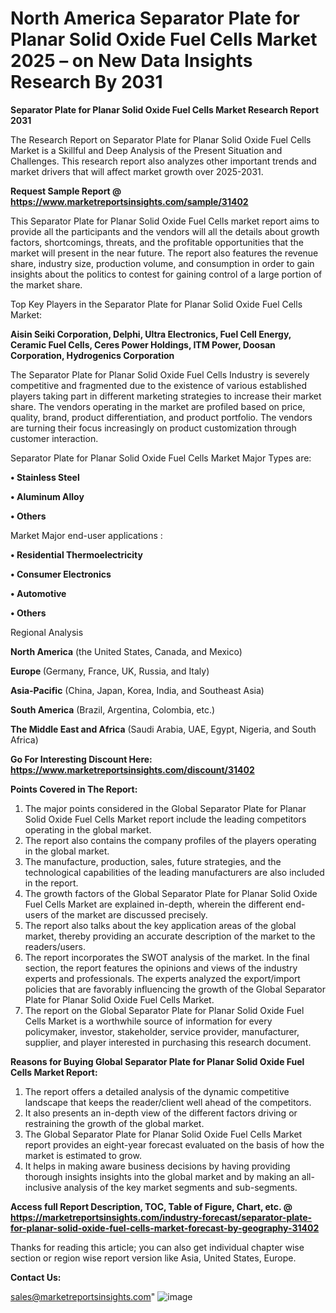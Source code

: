   # North America Separator Plate for Planar Solid Oxide Fuel Cells Market 2025 – on New Data Insights Research By 2031

<strong>Separator Plate for Planar Solid Oxide Fuel Cells Market Research Report 2031</strong>

The Research Report on Separator Plate for Planar Solid Oxide Fuel Cells Market is a Skillful and Deep Analysis of the Present Situation and Challenges. This research report also analyzes other important trends and market drivers that will affect market growth over 2025-2031.

<strong>Request Sample Report @ <a href=https://www.marketreportsinsights.com/sample/31402>https://www.marketreportsinsights.com/sample/31402</a></strong>

This Separator Plate for Planar Solid Oxide Fuel Cells market report aims to provide all the participants and the vendors will all the details about growth factors, shortcomings, threats, and the profitable opportunities that the market will present in the near future. The report also features the revenue share, industry size, production volume, and consumption in order to gain insights about the politics to contest for gaining control of a large portion of the market share.

Top Key Players in the Separator Plate for Planar Solid Oxide Fuel Cells Market:

<strong>Aisin Seiki Corporation, Delphi, Ultra Electronics, Fuel Cell Energy, Ceramic Fuel Cells, Ceres Power Holdings, ITM Power, Doosan Corporation, Hydrogenics Corporation</strong>

The Separator Plate for Planar Solid Oxide Fuel Cells Industry is severely competitive and fragmented due to the existence of various established players taking part in different marketing strategies to increase their market share. The vendors operating in the market are profiled based on price, quality, brand, product differentiation, and product portfolio. The vendors are turning their focus increasingly on product customization through customer interaction.

Separator Plate for Planar Solid Oxide Fuel Cells Market Major Types are:

<strong>• Stainless Steel

• Aluminum Alloy

• Others</strong>

Market Major end-user applications :

<strong>• Residential Thermoelectricity

• Consumer Electronics

• Automotive

• Others</strong>

Regional Analysis

</u><strong><b>North America</b></strong> (the United States, Canada, and Mexico)

<strong><b>Europe </b></strong>(Germany, France, UK, Russia, and Italy)

<strong><b>Asia-Pacific</b></strong> (China, Japan, Korea, India, and Southeast Asia)

<strong><b>South America</b></strong> (Brazil, Argentina, Colombia, etc.)

<strong><b>The Middle East and Africa</b></strong> (Saudi Arabia, UAE, Egypt, Nigeria, and South Africa)

<strong>Go For Interesting Discount Here: <a href=https://www.marketreportsinsights.com/discount/31402>https://www.marketreportsinsights.com/discount/31402</a></strong>

<strong>Points Covered in The Report:</strong>
<ol>
  <li>The major points considered in the Global Separator Plate for Planar Solid Oxide Fuel Cells Market report include the leading competitors operating in the global market.</li>
  <li>The report also contains the company profiles of the players operating in the global market.</li>
  <li>The manufacture, production, sales, future strategies, and the technological capabilities of the leading manufacturers are also included in the report.</li>
  <li>The growth factors of the Global Separator Plate for Planar Solid Oxide Fuel Cells Market are explained in-depth, wherein the different end-users of the market are discussed precisely.</li>
  <li>The report also talks about the key application areas of the global market, thereby providing an accurate description of the market to the readers/users.</li>
  <li>The report incorporates the SWOT analysis of the market. In the final section, the report features the opinions and views of the industry experts and professionals. The experts analyzed the export/import policies that are favorably influencing the growth of the Global Separator Plate for Planar Solid Oxide Fuel Cells Market.</li>
  <li>The report on the Global Separator Plate for Planar Solid Oxide Fuel Cells Market is a worthwhile source of information for every policymaker, investor, stakeholder, service provider, manufacturer, supplier, and player interested in purchasing this research document.</li>
</ol>
<strong>Reasons for Buying Global Separator Plate for Planar Solid Oxide Fuel Cells Market Report:</strong>

<ol>
  <li>The report offers a detailed analysis of the dynamic competitive landscape that keeps the reader/client well ahead of the competitors.</li>
  <li>It also presents an in-depth view of the different factors driving or restraining the growth of the global market.</li>
  <li>The Global Separator Plate for Planar Solid Oxide Fuel Cells Market report provides an eight-year forecast evaluated on the basis of how the market is estimated to grow.</li>
  <li>It helps in making aware business decisions by having providing thorough insights insights into the global market and by making an all-inclusive analysis of the key market segments and sub-segments.</li>
</ol>
<strong>Access full Report Description, TOC, Table of Figure, Chart, etc. @ <a href=https://marketreportsinsights.com/industry-forecast/separator-plate-for-planar-solid-oxide-fuel-cells-market-forecast-by-geography-31402>https://marketreportsinsights.com/industry-forecast/separator-plate-for-planar-solid-oxide-fuel-cells-market-forecast-by-geography-31402</a></strong>


Thanks for reading this article; you can also get individual chapter wise section or region wise report version like Asia, United States, Europe.

<strong>Contact Us:</strong>

sales@marketreportsinsights.com"
![image](https://github.com/user-attachments/assets/1b4a30f4-f443-4fc5-b7b3-72d094af87d2)
